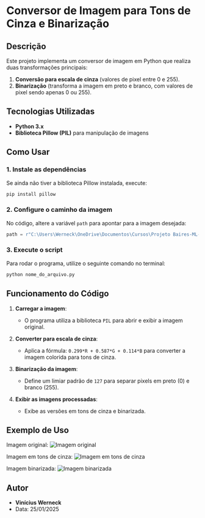 # Conversor de Imagem para Tons de Cinza e Binarização

## Descrição
Este projeto implementa um conversor de imagem em Python que realiza duas transformações principais:
1. **Conversão para escala de cinza** (valores de pixel entre 0 e 255).
2. **Binarização** (transforma a imagem em preto e branco, com valores de pixel sendo apenas 0 ou 255).

## Tecnologias Utilizadas
- **Python 3.x**
- **Biblioteca Pillow (PIL)** para manipulação de imagens

## Como Usar
### 1. Instale as dependências
Se ainda não tiver a biblioteca Pillow instalada, execute:
```bash
pip install pillow
```

### 2. Configure o caminho da imagem
No código, altere a variável `path` para apontar para a imagem desejada:
```python
path = r"C:\Users\Werneck\OneDrive\Documentos\Cursos\Projeto Baires-ML-DIO\Lena.png"
```

### 3. Execute o script
Para rodar o programa, utilize o seguinte comando no terminal:
```bash
python nome_do_arquivo.py
```

## Funcionamento do Código
1. **Carregar a imagem**:
   - O programa utiliza a biblioteca `PIL` para abrir e exibir a imagem original.

2. **Converter para escala de cinza**:
   - Aplica a fórmula: `0.299*R + 0.587*G + 0.114*B` para converter a imagem colorida para tons de cinza.

3. **Binarização da imagem**:
   - Define um limiar padrão de `127` para separar pixels em preto (0) e branco (255).

4. **Exibir as imagens processadas**:
   - Exibe as versões em tons de cinza e binarizada.

## Exemplo de Uso
Imagem original:
![Imagem original](exemplo_original.png)

Imagem em tons de cinza:
![Imagem em tons de cinza](exemplo_cinza.png)

Imagem binarizada:
![Imagem binarizada](exemplo_binaria.png)

## Autor
- **Vinícius Werneck**
- Data: 25/01/2025



